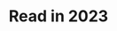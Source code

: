 ---
title: "Read in 2023"
description: "All the books I read in 2023"
url: "http://bookwyrm.social/list/3087/embed/a1f5e17f0e52482f90c44e30d5e9a3dd?sort_by=order&direction=descending"
height: 4105
---